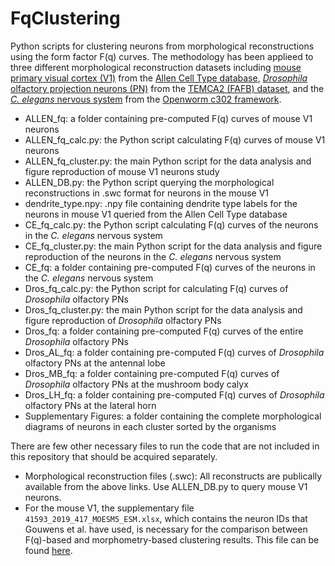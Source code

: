 # FqClustering

Python scripts for clustering neurons from morphological reconstructions using the form factor F(q) curves.
The methodology has been applieed to three different morphological reconstruction datasets including [mouse primary visual cortex (V1)](https://www.nature.com/articles/s41593-019-0417-0) from the [Allen Cell Type database](https://celltypes.brain-map.org/data), [*Drosophila* olfactory projection neurons (PN)](https://www.cell.com/cell/fulltext/S0092-8674(18)30787-6) from the [TEMCA2 (FAFB) dataset](https://github.com/bocklab/temca2data/tree/master/geometry_analysis/data), and the [*C. elegans* nervous system](https://royalsocietypublishing.org/doi/10.1098/rstb.2017.0382) from the [Openworm c302 framework](https://github.com/openworm/c302).

- ALLEN_fq: a folder containing pre-computed F(q) curves of mouse V1 neurons
- ALLEN_fq_calc.py: the Python script calculating F(q) curves of mouse V1 neurons
- ALLEN_fq_cluster.py: the main Python script for the data analysis and figure reproduction of mouse V1 neurons study
- ALLEN_DB.py: the Python script querying the morphological reconstructions in .swc format for neurons in the mouse V1
- dendrite_type.npy: .npy file containing dendrite type labels for the neurons in mouse V1 queried from the Allen Cell Type database
- CE_fq_calc.py: the Python script calculating F(q) curves of the neurons in the *C. elegans* nervous system
- CE_fq_cluster.py: the main Python script for the data analysis and figure reproduction of the neurons in the *C. elegans* nervous system
- CE_fq: a folder containing pre-computed F(q) curves of the neurons in the *C. elegans* nervous system
- Dros_fq_calc.py: the Python script for calculating F(q) curves of *Drosophila* olfactory PNs
- Dros_fq_cluster.py: the main Python script for the data analysis and figure reproduction of *Drosophila* olfactory PNs
- Dros_fq: a folder containing pre-computed F(q) curves of the entire *Drosophila* olfactory PNs
- Dros_AL_fq: a folder containing pre-computed F(q) curves of *Drosophila* olfactory PNs at the antennal lobe
- Dros_MB_fq: a folder containing pre-computed F(q) curves of *Drosophila* olfactory PNs at the mushroom body calyx
- Dros_LH_fq: a folder containing pre-computed F(q) curves of *Drosophila* olfactory PNs at the lateral horn
- Supplementary Figures: a folder containing the complete morphological diagrams of neurons in each cluster sorted by the organisms

There are few other necessary files to run the code that are not included in this repository that should be acquired separately.

- Morphological reconstruction files (.swc): All reconstructs are publically available from the above links. Use ALLEN_DB.py to query mouse V1 neurons.
- For the mouse V1, the supplementary file `41593_2019_417_MOESM5_ESM.xlsx`, which contains the neuron IDs that Gouwens et al. have used, is necessary for the comparison between F(q)-based and morphometry-based clustering results. This file can be found [here](https://www.nature.com/articles/s41593-019-0417-0).